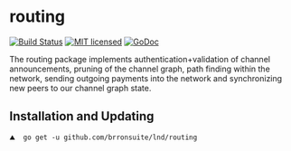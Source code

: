 routing
=======

[![Build Status](http://img.shields.io/travis/brronsuite/lnd.svg)](https://travis-ci.org/brronsuite/lnd) 
[![MIT licensed](https://img.shields.io/badge/license-MIT-blue.svg)](https://github.com/brronsuite/lnd/blob/master/LICENSE)
[![GoDoc](https://img.shields.io/badge/godoc-reference-blue.svg)](http://godoc.org/github.com/brronsuite/lnd/routing)

The routing package implements authentication+validation of channel
announcements, pruning of the channel graph, path finding within the network,
sending outgoing payments into the network and synchronizing new peers to our
channel graph state.

## Installation and Updating

```shell
⛰  go get -u github.com/brronsuite/lnd/routing
```
